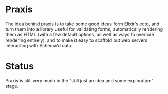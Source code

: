 # Praxis

The idea behind praxis is to take some good ideas form Elixir's ecto, and turn them into a library useful for validating forms, automatically rendering them as HTML (with a few default options, as well as ways to override rendering entirely), and to make it easy to scaffold out web servers interacting with Schema'd data.

# Status

Praxis is still very much in the "still just an idea and some exploration" stage.
